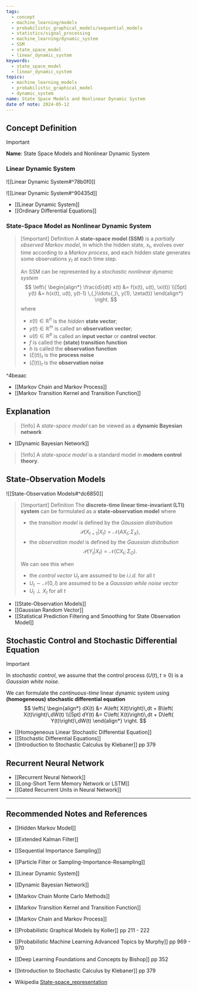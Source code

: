 ```yaml
---
tags:
  - concept
  - machine_learning/models
  - probabilistic_graphical_models/sequential_models
  - statistics/signal_processing
  - machine_learning/dynamic_system
  - SSM
  - state_space_model
  - linear_dynamic_system
keywords:
  - state_space_model
  - linear_dynamic_system
topics:
  - machine_learning_models
  - probabilistic_graphical_model
  - dynamic_system
name: State Space Models and Nonlinear Dynamic System
date of note: 2024-05-12
---
```


## Concept Definition

>[!important]
>**Name**: State Space Models and Nonlinear Dynamic System

### Linear Dynamic System

![[Linear Dynamic System#^78b0f0]]

![[Linear Dynamic System#^90435d]]

- [[Linear Dynamic System]]
- [[Ordinary Differential Equations]]

### State-Space Model as Nonlinear Dynamic System

>[!important] Definition
>A **state-space model (SSM)** is a *partially observed Markov model*, in which the hidden state, $x_{t}$, evolves over time according to a *Markov process*, and each hidden state generates some observations $y_{t}$ at each time step.
>
>An SSM can be represented by a *stochastic nonlinear dynamic system*
>$$
>\left\{
>\begin{align*}
> \frac{d}{dt} x(t) &= f(x(t), u(t), \xi(t)) \\[5pt]
> y(t) &= h(x(t), u(t), y(t-1) \,{,}\ldots{,}\, y(1), \zeta(t))
>\end{align*} \right.
>$$
>where
>- $x(t) \in \mathbb{R}^{n}$ is the *hidden* **state vector**;
>- $y(t) \in \mathbb{R}^{m}$ is called an **observation vector**;
>- $u(t) \in \mathbb{R}^{p}$ is called an **input vector** or **control vector**.
>- $f$ is called the **(state) transition function**
>- $h$ is called the **observation function**
>- $(\xi(t))_{t}$ is the **process noise**
>- $(\zeta(t))_{t}$ is  the **observation noise**

^4beaac

- [[Markov Chain and Markov Process]]
- [[Markov Transition Kernel and Transition Function]]


## Explanation

>[!info]
>A *state-space model* can be viewed as a **dynamic Bayesian network** 

- [[Dynamic Bayesian Network]]

>[!info]
>A *state-space model* is a standard model in **modern control theory**.



## State-Observation Models

![[State-Observation Models#^dc6850]]

>[!important] Definition
>The **discrete-time linear time-invariant (LTI) system** can be formulated as a **state-observation model** where
>- the *transition model* is defined by the *Gaussian distribution* $$\mathcal{P}(X_{t+1} | X_{t}) = \mathcal{N}(AX_{t};  \Sigma_{X}),$$
>- the *observation model* is defined by the *Gaussian distribution* $$\mathcal{P}(Y_{t} | X_{t}) = \mathcal{N}(CX_{t};  \Sigma_{O}).$$
>  
>We can see this when
>-  the *control vector* $U_{t}$ are assumed to be *i.i.d.* for all $t$ 
>- $U_{t} \sim \mathcal{N}(0,I)$ are assumed to be a *Gaussian while noise vector*
>- $U_{t} \perp X_{t}$ for all $t$

- [[State-Observation Models]]
- [[Gaussian Random Vector]]
- [[Statistical Prediction Filtering and Smoothing for State Observation Model]]

## Stochastic Control and Stochastic Differential Equation

>[!important] 
>In *stochastic control*, we assume that the control process $(U(t), t\ge 0)$ is a *Gaussian white noise*. 
>
>We can formulate the *continuous-time* linear dynamic system using **(homogeneous) stochastic differential equation**
>$$
>\left\{
>\begin{align*}
> dX(t) &= A\left( X(t)\right)\,dt + B\left( X(t)\right)\,dW(t) \\[5pt]
> dY(t) &= C\left( X(t)\right)\,dt + D\left( Y(t)\right)\,dW(t) 
>\end{align*} \right.
>$$

- [[Homogeneous Linear Stochastic Differential Equation]]
- [[Stochastic Differential Equations]]
- [[Introduction to Stochastic Calculus by Klebaner]] pp 379


## Recurrent Neural Network

- [[Recurrent Neural Network]]
- [[Long-Short Term Memory Network or LSTM]]
- [[Gated Recurrent Units in Neural Network]]



-----------
##  Recommended Notes and References


- [[Hidden Markov Model]]
- [[Extended Kalman Filter]]
- [[Sequential Importance Sampling]]
- [[Particle Filter or Sampling-Importance-Resampling]]
- [[Linear Dynamic System]]



- [[Dynamic Bayesian Network]]
- [[Markov Chain Monte Carlo Methods]]
- [[Markov Transition Kernel and Transition Function]]
- [[Markov Chain and Markov Process]]

- [[Probabilistic Graphical Models by Koller]] pp 211 - 222
- [[Probabilistic Machine Learning Advanced Topics by Murphy]] pp 969 - 970
- [[Deep Learning Foundations and Concepts by Bishop]] pp 352
- [[Introduction to Stochastic Calculus by Klebaner]] pp 379
- Wikipedia [State-space_representation](https://en.wikipedia.org/wiki/State-space_representation)
